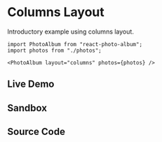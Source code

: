 # Columns Layout

Introductory example using columns layout.

```tsx
import PhotoAlbum from "react-photo-album";
import photos from "./photos";
```

```tsx
<PhotoAlbum layout="columns" photos={photos} />
```

## Live Demo

<LayoutExample layout="columns" />

## Sandbox

<StackBlitzLink href="github/igordanchenko/react-photo-album/tree/main/examples/columns-layout" file="src/App.tsx" title="react-photo-album-columns-layout" />

## Source Code

<GitHubLink suffix="columns-layout" />
